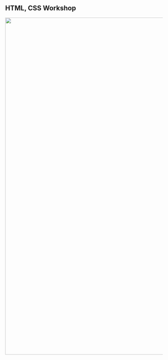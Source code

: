 ## HTML, CSS Workshop

<img src="https://github.com/user-attachments/assets/546cab1b-36fa-41cf-93cc-7b0f5947404d" width="1080">



